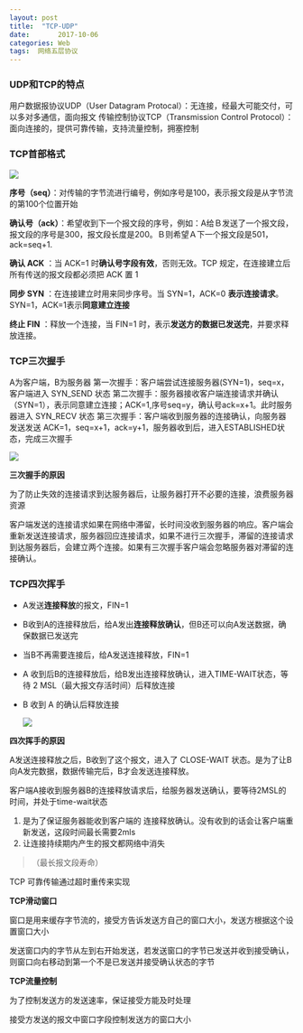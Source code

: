 ```yaml
---
layout: post
title:  "TCP-UDP"
date:       2017-10-06 
categories: Web
tags:  网络五层协议 
---
```


### UDP和TCP的特点

用户数据报协议UDP（User Datagram Protocal）：无连接，经最大可能交付，可以多对多通信，面向报文
传输控制协议TCP（Transmission Control Protocol）：面向连接的，提供可靠传输，支持流量控制，拥塞控制









### TCP首部格式

![](https://lukkyy.github.io/assets/IT/Web/154645.png)

**序号（seq）**：对传输的字节流进行编号，例如序号是100，表示报文段是从字节流的第100个位置开始

**确认号（ack）**：希望收到下一个报文段的序号，例如：A给Ｂ发送了一个报文段，报文段的序号是300，报文段长度是200。Ｂ则希望Ａ下一个报文段是501，ack=seq+1.

**确认 ACK** ：当 ACK=1 时**确认号字段有效**，否则无效。TCP 规定，在连接建立后所有传送的报文段都必须把 ACK 置 1

**同步 SYN** ：在连接建立时用来同步序号。当 SYN=1，ACK=0 **表示连接请求**。SYN=1，ACK=1表示**同意建立连接**

**终止 FIN** ：释放一个连接，当 FIN=1 时，表示**发送方的数据已发送完**，并要求释放连接。

### TCP三次握手

A为客户端，B为服务器
第一次握手：客户端尝试连接服务器(SYN=1)，seq=x，客户端进入 SYN_SEND 状态
第二次握手：服务器接收客户端连接请求并确认（SYN=1），表示同意建立连接；ACK=1,序号seq=y，确认号ack=x+1。此时服务器进入 SYN_RECV 状态
第三次握手：客户端收到服务器的连接确认，向服务器发送发送 ACK=1，seq=x+1，ack=y+1，服务器收到后，进入ESTABLISHED状态，完成三次握手

![](https://lukkyy.github.io/assets/IT/Web/sanciwoshou.png)

**三次握手的原因**

为了防止失效的连接请求到达服务器后，让服务器打开不必要的连接，浪费服务器资源

客户端发送的连接请求如果在网络中滞留，长时间没收到服务器的响应。客户端会重新发送连接请求，服务器回应连接请求，如果不进行三次握手，滞留的连接请求到达服务器后，会建立两个连接。如果有三次握手客户端会忽略服务器对滞留的连接确认。

### TCP四次挥手

- A发送**连接释放**的报文，FIN=1

- B收到A的连接释放后，给A发出**连接释放确认**，但B还可以向A发送数据，确保数据已发送完

- 当B不再需要连接后，给A发送连接释放，FIN=1

- A 收到后B的连接释放后，给B发出连接释放确认，进入TIME-WAIT状态，等待 2 MSL（最大报文存活时间）后释放连接

- B 收到 A 的确认后释放连接

  ![](https://lukkyy.github.io/assets/IT/Web/sici.png)

**四次挥手的原因**

A发送连接释放之后，B收到了这个报文，进入了 CLOSE-WAIT 状态。是为了让B向A发完数据，数据传输完后，B才会发送连接释放。

客户端A接收到服务器B的连接释放请求后，给服务器发送确认，要等待2MSL的时间，并处于time-wait状态

1. 是为了保证服务器能收到客户端的 连接释放确认。没有收到的话会让客户端重新发送，这段时间最长需要2mls
2. 让连接持续期内产生的报文都网络中消失
>（最长报文段寿命）


TCP 可靠传输通过超时重传来实现

**TCP滑动窗口**

窗口是用来缓存字节流的，接受方告诉发送方自己的窗口大小，发送方根据这个设置窗口大小

发送窗口内的字节从左到右开始发送，若发送窗口的字节已发送并收到接受确认，则窗口向右移动到第一个不是已发送并接受确认状态的字节

**TCP流量控制**

为了控制发送方的发送速率，保证接受方能及时处理

接受方发送的报文中窗口字段控制发送方的窗口大小
